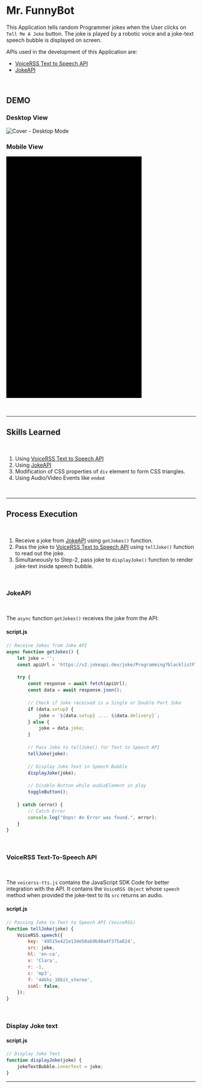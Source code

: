 # Mr. FunnyBot

This Application tells random Programmer jokes when the User clicks on `Tell Me A Joke` button. The joke is played by a robotic voice and a joke-text speech bubble is displayed on screen.

APIs used in the development of this Application are:

- [VoiceRSS Text to Speech API](http://www.voicerss.org/api/)
- [JokeAPI](https://sv443.net/jokeapi/v2/)


<br>


## DEMO

### Desktop View

![Cover - Desktop Mode](images/cover.gif)

### Mobile View

![Cover - Mobile View](images/cover-mobile.gif)


<br>

---

## Skills Learned

<br>

1. Using [VoiceRSS Text to Speech API](http://www.voicerss.org/api/)
2. Using [JokeAPI](https://sv443.net/jokeapi/v2/)
3. Modification of CSS properties of `div` element to form CSS triangles.
4. Using Audio/Video Events like `ended`


<br>

---

## Process Execution

<br>

1. Receive a joke from [JokeAPI](https://sv443.net/jokeapi/v2/) using `getJokes()` function.
2. Pass the joke to [VoiceRSS Text to Speech API](http://www.voicerss.org/api/) using `tellJoke()` function to read out the joke.
3. Simultaneously to Step-2, pass joke to `displayJoke()` function to render joke-text inside speech bubble.


<br>

### JokeAPI 

<br>

The `async` function `getJokes()` receives the joke from the API:

#### script.js

```js
// Receive Jokes from Joke API
async function getJokes() {
    let joke = '';
    const apiUrl = 'https://v2.jokeapi.dev/joke/Programming?blacklistFlags=nsfw,religious,political,racist,sexist,explicit';

    try {
        const response = await fetch(apiUrl);
        const data = await response.json();

        // Check if Joke received is a Single or Double Part Joke
        if (data.setup) {
            joke = `${data.setup} .... ${data.delivery}`;
        } else {
            joke = data.joke;
        }

        // Pass Joke to tellJoke() for Text to Speech API
        tellJoke(joke);

        // Display Joke Text in Speech Bubble
        displayJoke(joke);

        // Disable Button while audioElement in play
        toggleButton();

    } catch (error) {
        // Catch Error
        console.log("Oops! An Error was found.", error);
    }
}
```

<br>

### VoiceRSS Text-To-Speech API

<br>

The `voicerss-tts.js` contains the JavaScript SDK Code for better integration with the API.
It contains the `VoiceRSS Object` whose `speech` method when provided the joke-text to its `src` returns an audio.

#### script.js

```js
// Passing Joke to Text to Speech API (VoiceRSS)
function tellJoke(joke) {
    VoiceRSS.speech({
        key: '49515e421e134e50ab9b40a4f375a824',
        src: joke,
        hl: 'en-ca',
        v: 'Clara',
        r: -1,
        c: 'mp3',
        f: '44khz_16bit_stereo',
        ssml: false,
    });
}
```

<br>

### Display Joke text

#### script.js
```js
// Display Joke Text
function displayJoke(joke) {
    jokeTextBubble.innerText = joke;
}
```

---




